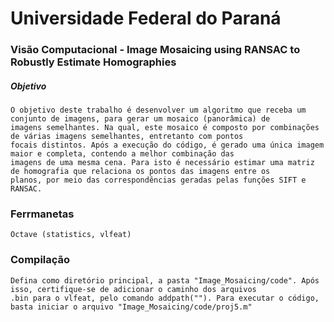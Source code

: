 # Universidade Federal do Paraná
### Visão Computacional - Image Mosaicing using RANSAC to Robustly Estimate Homographies

##### Objetivo
    O objetivo deste trabalho é desenvolver um algoritmo que receba um conjunto de imagens, para gerar um mosaico (panorâmica) de 
    imagens semelhantes. Na qual, este mosaico é composto por combinações de várias imagens semelhantes, entretanto com pontos 
    focais distintos. Após a execução do código, é gerado uma única imagem maior e completa, contendo a melhor combinação das 
    imagens de uma mesma cena. Para isto é necessário estimar uma matriz de homografia que relaciona os pontos das imagens entre os 
    planos, por meio das correspondências geradas pelas funções SIFT e RANSAC.

### Ferrmanetas
    Octave (statistics, vlfeat)

### Compilação
    Defina como diretório principal, a pasta "Image_Mosaicing/code". Após isso, certifique-se de adicionar o caminho dos arquivos 
    .bin para o vlfeat, pelo comando addpath(""). Para executar o código, basta iniciar o arquivo "Image_Mosaicing/code/proj5.m"
